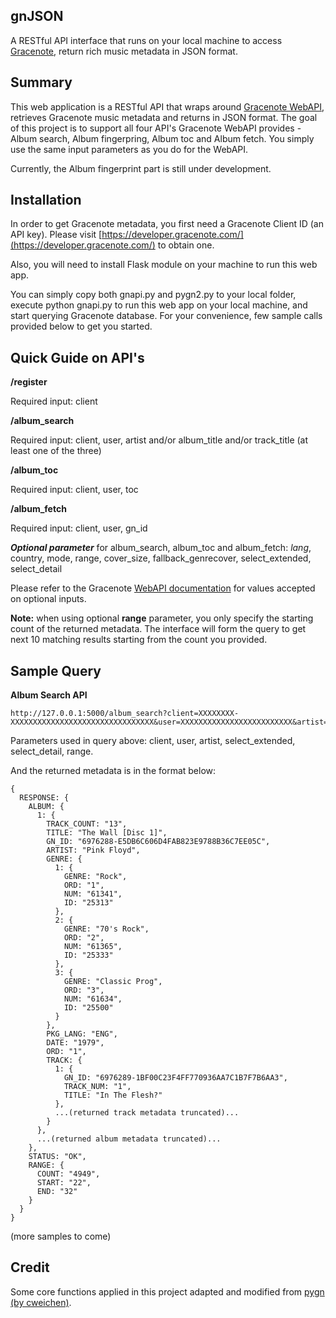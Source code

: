 ## gnJSON
A RESTful API interface that runs on your local machine to access [Gracenote](http://www.gracenote.com/), return rich music metadata in JSON format.

## Summary
This web application is a RESTful API that wraps around [Gracenote WebAPI](https://developer.gracenote.com/web-api), retrieves Gracenote music metadata and returns in JSON format. The goal of this project is to support all four API's Gracenote WebAPI provides - Album search, Album fingerpring, Album toc and Album fetch. You simply use the same input parameters as you do for the WebAPI.

Currently, the Album fingerprint part is still under development.

## Installation
In order to get Gracenote metadata, you first need a Gracenote Client ID (an API key). Please visit [https://developer.gracenote.com/](https://developer.gracenote.com/) to obtain one.

Also, you will need to install Flask module on your machine to run this web app.

You can simply copy both gnapi.py and pygn2.py to your local folder, execute python gnapi.py to run this web app on your local machine, and start querying Gracenote database. For your convenience, few sample calls provided below to get you started.

## Quick Guide on API's
**/register**

Required input: client
 
**/album_search**

Required input: client, user, artist and/or album_title and/or track_title (at least one of the three)


**/album_toc**

Required input: client, user, toc

**/album_fetch**

Required input: client, user, gn_id
***Optional parameter*** for album_search, album_toc and album_fetch: *lang*, country, mode, range, cover_size, fallback_genrecover, select_extended, select_detail

Please refer to the Gracenote [WebAPI documentation](https://developer.gracenote.com/web-api) for values accepted on optional inputs.

**Note:** when using optional **range** parameter, you only specify the starting count of the returned metadata. The interface will form the query to get next 10 matching results starting from the count you provided.

## Sample Query
**Album Search API**

    http://127.0.0.1:5000/album_search?client=XXXXXXXX-XXXXXXXXXXXXXXXXXXXXXXXXXXXXXXXX&user=XXXXXXXXXXXXXXXXXXXXXXXXX&artist=pink%20floyd&select_extended=genre,mood,tempo,artist_oet&select_detail=GENRE:3LEVEL,MOOD:2LEVEL,TEMPO:3LEVEL,ARTIST_ORIGIN:4LEVEL&range=22

Parameters used in query above: client, user, artist, select_extended, select_detail, range.

And the returned metadata is in the format below:

    {
      RESPONSE: {
        ALBUM: {
          1: {
            TRACK_COUNT: "13",
            TITLE: "The Wall [Disc 1]",
            GN_ID: "6976288-E5DB6C606D4FAB823E9788B36C7EE05C",
            ARTIST: "Pink Floyd",
            GENRE: {
              1: {
                GENRE: "Rock",
                ORD: "1",
                NUM: "61341",
                ID: "25313"
              },
              2: {
                GENRE: "70's Rock",
                ORD: "2",
                NUM: "61365",
                ID: "25333"
              },
              3: {
                GENRE: "Classic Prog",
                ORD: "3",
                NUM: "61634",
                ID: "25500"
              }
            },
            PKG_LANG: "ENG",
            DATE: "1979",
            ORD: "1",
            TRACK: {
              1: {
                GN_ID: "6976289-1BF00C23F4FF770936AA7C1B7F7B6AA3",
                TRACK_NUM: "1",
                TITLE: "In The Flesh?"
              },
              ...(returned track metadata truncated)...
            }
          },
          ...(returned album metadata truncated)...
        },
        STATUS: "OK",
        RANGE: {
          COUNT: "4949",
          START: "22",
          END: "32"
        }
      }
    }

(more samples to come)

## Credit
Some core functions applied in this project adapted and modified from [pygn (by cweichen)](https://github.com/cweichen/pygn).
